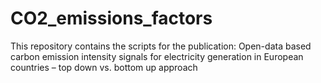 # CO2_emissions_factors

This repository contains the scripts for the publication:
Open-data based carbon emission intensity signals for electricity generation in European countries – top down vs. bottom up approach